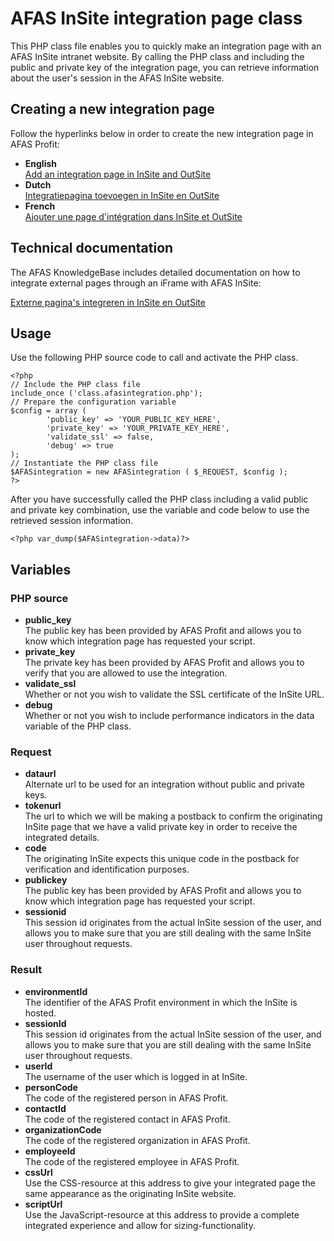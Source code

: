<h1>AFAS InSite integration page class</h1>

This PHP class file enables you to quickly make an integration page with an AFAS InSite intranet website. By calling the PHP class and including the public and private key of the integration page, you can retrieve information about the user's session in the AFAS InSite website.

<h2>Creating a new integration page</h2>
<p>Follow the hyperlinks below in order to create the new integration page in AFAS Profit:</p>
<ul>
<li><strong>English</strong><br /><a href="https://kb.afas.nl/index.php/details/kb/product:se//?0100000061569020129720160202" title="Add an integration page in InSite and OutSite">Add an integration page in InSite and OutSite</a></li>
<li><strong>Dutch</strong><br /><a href="https://kb.afas.nl/index.php/details/kb/product:se//?0100000061569010129720160202" title="Integratiepagina toevoegen in InSite en OutSite">Integratiepagina toevoegen in InSite en OutSite</a></li>
<li><strong>French</strong><br /><a href="https://kb.afas.nl/index.php/details/kb/product:se//?0100000061569030129720160202" title="Ajouter une page d'intégration dans InSite et OutSite">Ajouter une page d'intégration dans InSite et OutSite</a></li>
</ul>

<h2>Technical documentation</h2>
<p>The AFAS KnowledgeBase includes detailed documentation on how to integrate external pages through an iFrame with AFAS InSite:</p>
<a href="http://profitdownload.afas.nl/download/help_docs/Partner_documentatie_integratie-pagina's_InSite_en_OutSite.pdf" title="Externe pagina's integreren in InSite en OutSite">Externe pagina's integreren in InSite en OutSite</a>

<h2>Usage</h2>
Use the following PHP source code to call and activate the PHP class.

```HTML+PHP
<?php
// Include the PHP class file
include_once ('class.afasintegration.php');
// Prepare the configuration variable
$config = array (
		'public_key' => 'YOUR_PUBLIC_KEY_HERE',
		'private_key' => 'YOUR_PRIVATE_KEY_HERE',
		'validate_ssl' => false,
		'debug' => true
);
// Instantiate the PHP class file
$AFASintegration = new AFASintegration ( $_REQUEST, $config );
?>
```

After you have successfully called the PHP class including a valid public and private key combination, use the variable and code below to use the retrieved session information.

```HTML+PHP
<?php var_dump($AFASintegration->data)?>
```

<h2>Variables</h2>
<h3>PHP source</h3>
<ul>
	<li><strong>public_key</strong><br>The public key has been
		provided by AFAS Profit and allows you to know which integration
		page has requested your script.</li>
	<li><strong>private_key</strong><br>The private key has been
		provided by AFAS Profit and allows you to verify that you are
		allowed to use the integration.</li>
	<li><strong>validate_ssl</strong><br>Whether or not you wish to
		validate the SSL certificate of the InSite URL.</li>
	<li><strong>debug</strong><br>Whether or not you wish to include
		performance indicators in the data variable of the PHP class.</li>
</ul>
<h3>Request</h3>
<ul>
	<li><strong>dataurl</strong><br>Alternate url to be used for an
		integration without public and private keys.</li>
	<li><strong>tokenurl</strong><br>The url to which we will be
		making a postback to confirm the originating InSite page that we
		have a valid private key in order to receive the integrated
		details.</li>
	<li><strong>code</strong><br>The originating InSite expects this
		unique code in the postback for verification and identification
		purposes.</li>
	<li><strong>publickey</strong><br>The public key has been
		provided by AFAS Profit and allows you to know which integration
		page has requested your script.</li>
	<li><strong>sessionid</strong><br>This session id originates from
		the actual InSite session of the user, and allows you to make sure
		that you are still dealing with the same InSite user throughout
		requests.</li>
</ul>
<h3>Result</h3>
<ul>
	<li><strong>environmentId</strong><br>The identifier of the AFAS
		Profit environment in which the InSite is hosted.</li>
	<li><strong>sessionId</strong><br>This session id originates from
		the actual InSite session of the user, and allows you to make sure
		that you are still dealing with the same InSite user throughout
		requests.</li>
	<li><strong>userId</strong><br>The username of the user which is
		logged in at InSite.</li>
	<li><strong>personCode</strong><br>The code of the registered
		person in AFAS Profit.</li>
	<li><strong>contactId</strong><br>The code of the registered
		contact in AFAS Profit.</li>
	<li><strong>organizationCode</strong><br>The code of the
		registered organization in AFAS Profit.</li>
	<li><strong>employeeId</strong><br>The code of the registered
		employee in AFAS Profit.</li>
	<li><strong>cssUrl</strong><br>Use the CSS-resource at this
		address to give your integrated page the same appearance as the
		originating InSite website.</li>
	<li><strong>scriptUrl</strong><br>Use the JavaScript-resource at
		this address to provide a complete integrated experience and allow
		for sizing-functionality.</li>
</ul>
